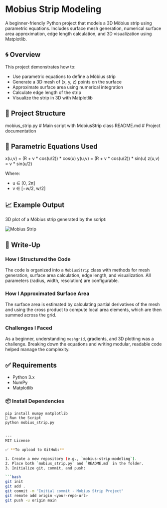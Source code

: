 # Mobius Strip Modeling

A beginner-friendly Python project that models a 3D Möbius strip using parametric equations. Includes surface mesh generation, numerical surface area approximation, edge length calculation, and 3D visualization using Matplotlib.

## 🌀 Overview

This project demonstrates how to:

- Use parametric equations to define a Möbius strip
- Generate a 3D mesh of (x, y, z) points on the surface
- Approximate surface area using numerical integration
- Calculate edge length of the strip
- Visualize the strip in 3D with Matplotlib

## 📁 Project Structure
mobius_strip.py # Main script with MobiusStrip class
README.md # Project documentation

## 🧠 Parametric Equations Used
x(u,v) = (R + v * cos(u/2)) * cos(u)
y(u,v) = (R + v * cos(u/2)) * sin(u)
z(u,v) = v * sin(u/2)


Where:
- u ∈ [0, 2π]
- v ∈ [−w/2, w/2]

## 📈 Example Output

3D plot of a Möbius strip generated by the script:

![Mobius Strip](download.png)

## 📝 Write-Up

### How I Structured the Code
The code is organized into a `MobiusStrip` class with methods for mesh generation, surface area calculation, edge length, and visualization. All parameters (radius, width, resolution) are configurable.

### How I Approximated Surface Area
The surface area is estimated by calculating partial derivatives of the mesh and using the cross product to compute local area elements, which are then summed across the grid.

### Challenges I Faced
As a beginner, understanding `meshgrid`, gradients, and 3D plotting was a challenge. Breaking down the equations and writing modular, readable code helped manage the complexity.

## ✅ Requirements

- Python 3.x  
- NumPy  
- Matplotlib  

### 📦 Install Dependencies

```bash
pip install numpy matplotlib
🚀 Run the Script
python mobius_strip.py


---
MIT License

✅ **To upload to GitHub:**

1. Create a new repository (e.g., `mobius-strip-modeling`).
2. Place both `mobius_strip.py` and `README.md` in the folder.
3. Initialize git, commit, and push:

```bash
git init
git add .
git commit -m "Initial commit - Mobius Strip Project"
git remote add origin <your-repo-url>
git push -u origin main


